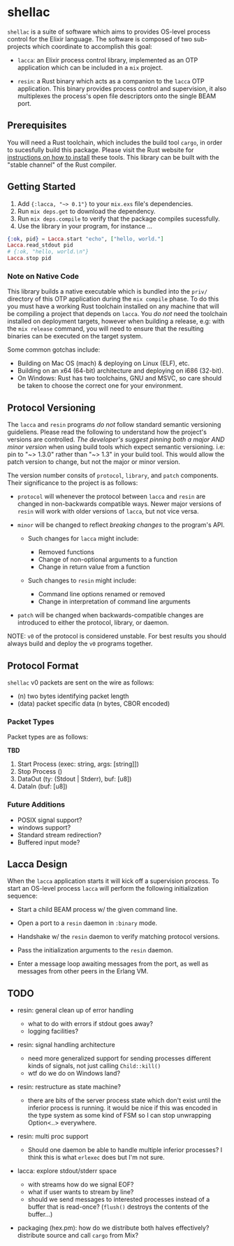 # shellac

`shellac` is a suite of software which aims to provides OS-level 
process control for the Elixir language. The software is composed of two
sub-projects which coordinate to accomplish this goal:

- `lacca`: an Elixir process control library, implemented as
  an OTP application which can be included in a `mix` project.

- `resin`: a Rust binary which acts as a companion to the `lacca`
  OTP application. This binary provides process control and 
  supervision, it also multiplexes the process's open file descriptors
  onto the single BEAM port.


## Prerequisites

You will need a Rust toolchain, which includes the build tool `cargo`, in
order to sucesfully build this package. Please visit the Rust website for
[instructions on how to install][rust-install] these tools. This library
can be built with the "stable channel" of the Rust compiler.

[rust-install]: https://www.rust-lang.org/tools/install

## Getting Started

1. Add `{:lacca, "~> 0.1"}` to your `mix.exs` file's dependencies.
2. Run `mix deps.get` to download the dependency.
3. Run `mix deps.compile` to verify that the package compiles sucessfully.
4. Use the library in your program, for instance ...

```elixir
{:ok, pid} = Lacca.start "echo", ["hello, world."]
Lacca.read_stdout pid
# {:ok, "hello, world.\n"}
Lacca.stop pid
```

### Note on Native Code 

This library builds a native executable which is bundled into the `priv/`
directory of this OTP application during the `mix compile` phase. To do
this you must have a working Rust toolchain installed on any machine that
will be compiling a project that depends on `lacca`. You *do not* need the
toolchain installed on deployment targets, however when building a release,
e.g: with the `mix release` command, you will need to ensure that the resulting
binaries can be executed on the target system.

Some common gotchas include:

- Building on Mac OS (mach) & deploying on Linux (ELF), etc.
- Building on an x64 (64-bit) architecture and deploying on i686 (32-bit).
- On Windows: Rust has two toolchains, GNU and MSVC, so care should be taken
  to choose the correct one for your environment.

## Protocol Versioning

The `lacca` and `resin` programs *do not* follow standard semantic versioning
guideliens. Please read the following to understand how the project's versions
are controlled. *The developer's suggest pinning both a major AND minor version*
when using build tools which expect semantic versioning. i.e: pin to
"\~> 1.3.0" rather than "\~> 1.3" in your build tool. This would allow the patch
version to change, but not the major or minor version.

The version number consits of `protocol`, `library`, and `patch` components.
Their significance to the project is as follows:

- `protocol` will whenever the protocol between `lacca` and `resin` are
  changed in non-backwards compatible ways. Newer major versions of `resin` 
  will work with older versions of `lacca`, but not vice versa.

- `minor` will be changed to reflect *breaking changes* to the program's API.
  - Such changes for `lacca` might include:
    - Removed functions
    - Change of non-optional arguments to a function
    - Change in return value from a function

  - Such changes to `resin` might include:
    - Command line options renamed or removed
    - Change in interpretation of command line arguments

- `patch` will be changed when backwards-compatible changes are introduced
  to either the protocol, library, or daemon.

NOTE: `v0` of the protocol is considered unstable. For best results 
you should always build and deploy the `v0` programs together.

## Protocol Format

`shellac` v0 packets are sent on the wire as follows:

- (n) 		two bytes identifying packet length
- (data)	packet specific data (n bytes, CBOR encoded)

### Packet Types

Packet types are as follows:

**TBD**

1. Start Process 	(exec: string, args: [string]])
2. Stop Process 	()
3. DataOut 			(ty: (Stdout | Stderr), buf: [u8])
5. DataIn 			(buf: [u8])

### Future Additions

- POSIX signal support?
- windows support?
- Standard stream redirection?
- Buffered input mode?

## Lacca Design

When the `lacca` application starts it will kick off a supervision
process. To start an OS-level process `lacca` will perform the
following initialization sequence:

- Start a child BEAM process w/ the given command line.

- Open a port to a `resin` daemon in `:binary` mode.

- Handshake w/ the `resin` daemon to verify matching protocol versions.

- Pass the initialization arguments to the `resin` daemon.

- Enter a message loop awaiting messages from the port, as well
  as messages from other peers in the Erlang VM.


## TODO

- resin: general clean up of error handling
  - what to do with errors if stdout goes away?
  - logging facilities?

- resin: signal handling architecture
  - need more generalized support for sending processes different kinds of
    signals, not just calling `Child::kill()`
  - wtf do we do on Windows land?

- resin: restructure as state machine?
  - there are bits of the server process state which don't exist until the
    inferior process is running. it would be nice if this was encoded in the
    type system as some kind of FSM so I can stop unwrapping Option<..>
    everywhere.

- resin: multi proc support
  - Should one daemon be able to handle multiple inferior processes?
    I think this is what `erlexec` does but I'm not sure.

- lacca: explore stdout/stderr space
  - with streams how do we signal EOF?
  - what if user wants to stream by line?
  - should we send messages to interested processes instead of a
    buffer that is read-once? (`flush()` destroys the contents of the
    buffer...)

- packaging (hex.pm): how do we distribute both halves effectively?
  distribute source and call `cargo` from Mix?

